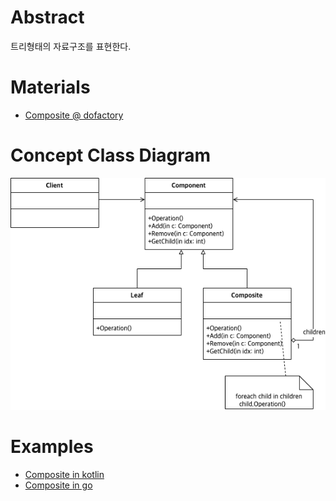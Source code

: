 # Abstract

트리형태의 자료구조를 표현한다.

# Materials

* [Composite @ dofactory](https://www.dofactory.com/net/composite-design-pattern)

# Concept Class Diagram

![](composite.drawio.png)

# Examples

* [Composite in kotlin](/kotlin/kotlin_design_pattern/composite.md)
* [Composite in go](/golang/go_design_pattern/composite.md)
